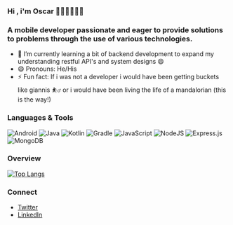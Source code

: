 ### Hi , i'm Oscar 👋🏾👋🏽👋🏽

### A mobile developer passionate and eager to provide solutions to problems through the use of various technologies.

- 🌱 I’m currently learning a bit of backend development to expand my understanding restful API's and system designs 😄
- 😄 Pronouns: He/His
- ⚡ Fun fact: If i was not a developer i would have been getting buckets like giannis :basketball_man: or i would have been living the life of a mandalorian (this is the way!)

### Languages & Tools
![Android](https://img.shields.io/badge/Android-3DDC84?style=for-the-badge&logo=android&logoColor=white)
![Java](https://img.shields.io/badge/java-%23ED8B00.svg?style=for-the-badge&logo=java&logoColor=white)
![Kotlin](https://img.shields.io/badge/kotlin-%230095D5.svg?style=for-the-badge&logo=kotlin&logoColor=white)
![Gradle](https://img.shields.io/badge/Gradle-02303A.svg?style=for-the-badge&logo=Gradle&logoColor=white)
![JavaScript](https://img.shields.io/badge/javascript-%23323330.svg?style=for-the-badge&logo=javascript&logoColor=%23F7DF1E)
![NodeJS](https://img.shields.io/badge/node.js-6DA55F?style=for-the-badge&logo=node.js&logoColor=white)
![Express.js](https://img.shields.io/badge/express.js-%23404d59.svg?style=for-the-badge&logo=express&logoColor=%2361DAFB)
![MongoDB](https://img.shields.io/badge/MongoDB-%234ea94b.svg?style=for-the-badge&logo=mongodb&logoColor=white)

### Overview
[![Top Langs](https://github-readme-stats.vercel.app/api/top-langs/?username=oscarnipps&layout=compact)](https://github.com/oscarnipps/github-readme-stats)

### Connect
- [Twitter](https://twitter.com/oscar_ekesiobi)
- [LinkedIn](https://www.linkedin.com/in/oscar-ekesiobi/)



